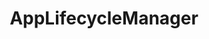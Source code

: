 ---
layout: subpage
title: AppLifecycleManager
permalink: /ref/winux-applicationmodel-lifecycle-applifecyclemanager
---